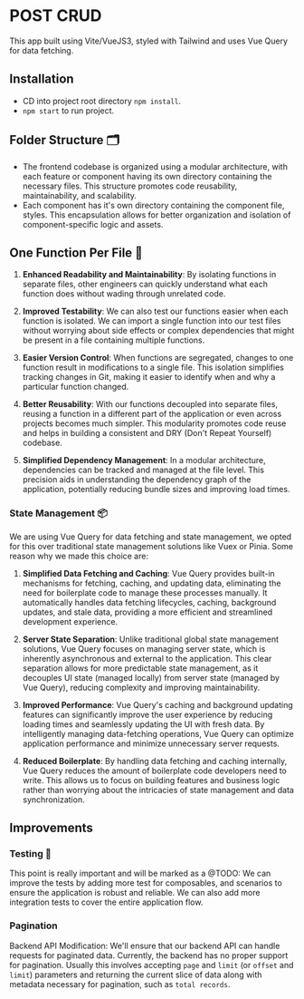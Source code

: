 # POST CRUD

This app built using Vite/VueJS3, styled with Tailwind and uses Vue Query for data fetching.

## Installation

- CD into project root directory `npm install`.
- `npm start` to run project.

## Folder Structure 🗂️

- The frontend codebase is organized using a modular architecture, with each feature or component having its own directory containing the necessary files. This structure promotes code reusability, maintainability, and scalability.
- Each component has it's own directory containing the component file, styles. This encapsulation allows for better organization and isolation of component-specific logic and assets.

## One Function Per File 📁

1. **Enhanced Readability and Maintainability**: By isolating functions in separate files, other engineers can quickly understand what each function does without wading through unrelated code.

2. **Improved Testability**: We can also test our functions easier when each function is isolated. We can import a single function into our test files without worrying about side effects or complex dependencies that might be present in a file containing multiple functions.

3. **Easier Version Control**: When functions are segregated, changes to one function result in modifications to a single file. This isolation simplifies tracking changes in Git, making it easier to identify when and why a particular function changed.

4. **Better Reusability**: With our functions decoupled into separate files, reusing a function in a different part of the application or even across projects becomes much simpler. This modularity promotes code reuse and helps in building a consistent and DRY (Don't Repeat Yourself) codebase.

5. **Simplified Dependency Management**: In a modular architecture, dependencies can be tracked and managed at the file level. This precision aids in understanding the dependency graph of the application, potentially reducing bundle sizes and improving load times.

### State Management 📦

We are using Vue Query for data fetching and state management, we opted for this over traditional state management solutions like Vuex or Pinia. Some reason why we made this choice are:

1. **Simplified Data Fetching and Caching**: Vue Query provides built-in mechanisms for fetching, caching, and updating data, eliminating the need for boilerplate code to manage these processes manually. It automatically handles data fetching lifecycles, caching, background updates, and stale data, providing a more efficient and streamlined development experience.

2. **Server State Separation**: Unlike traditional global state management solutions, Vue Query focuses on managing server state, which is inherently asynchronous and external to the application. This clear separation allows for more predictable state management, as it decouples UI state (managed locally) from server state (managed by Vue Query), reducing complexity and improving maintainability.

3. **Improved Performance**: Vue Query's caching and background updating features can significantly improve the user experience by reducing loading times and seamlessly updating the UI with fresh data. By intelligently managing data-fetching operations, Vue Query can optimize application performance and minimize unnecessary server requests.

4. **Reduced Boilerplate**: By handling data fetching and caching internally, Vue Query reduces the amount of boilerplate code developers need to write. This allows us to focus on building features and business logic rather than worrying about the intricacies of state management and data synchronization.

## Improvements

### Testing 🧪

This point is really important and will be marked as a @TODO:
We can improve the tests by adding more test for composables, and scenarios to ensure the application is robust and reliable. We can also add more integration tests to cover the entire application flow.

### Pagination

Backend API Modification:
We'll ensure that our backend API can handle requests for paginated data. Currently, the backend has no proper support for pagination.
Usually this involves accepting `page` and `limit` (or `offset` and `limit`) parameters and returning the current slice of data along with metadata necessary for pagination, such as `total records`.
